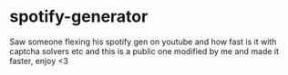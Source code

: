 # spotify-generator
Saw someone flexing his spotify gen on youtube and how fast is it with captcha solvers etc and this is a public one modified by me and made it faster, enjoy &lt;3

